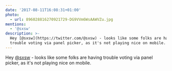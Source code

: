 ```yaml
---
date: '2017-08-11T16:08:31+01:00'
photo:
  - url: 896028816270921729-DG9VVm6WsAAWVZu.jpg
mentions:
  - '@sxsw'
description: >-
  Hey [@sxsw](https://twitter.com/@sxsw) - looks like some folks are having
  trouble voting via panel picker, as it's not playing nice on mobile.
---
```

Hey [@sxsw](https://twitter.com/@sxsw) - looks like some folks are having trouble voting via panel picker, as it's not playing nice on mobile. 

